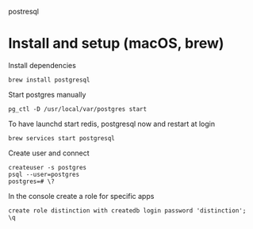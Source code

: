 postresql

# Install and setup (macOS, brew)

Install dependencies

    brew install postgresql

Start postgres manually

    pg_ctl -D /usr/local/var/postgres start

To have launchd start redis, postgresql now and restart at login

    brew services start postgresql

Create user and connect

    createuser -s postgres
    psql --user=postgres
    postgres=# \?

In the console create a role for specific apps

    create role distinction with createdb login password 'distinction';
    \q
